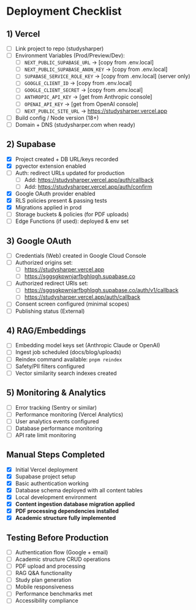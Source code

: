 # Deployment Checklist

## 1) Vercel
- [ ] Link project to repo (studysharper)
- [ ] Environment Variables (Prod/Preview/Dev):
  - [ ] `NEXT_PUBLIC_SUPABASE_URL` → [copy from .env.local]
  - [ ] `NEXT_PUBLIC_SUPABASE_ANON_KEY` → [copy from .env.local]
  - [ ] `SUPABASE_SERVICE_ROLE_KEY` → [copy from .env.local] (server only)
  - [ ] `GOOGLE_CLIENT_ID` → [copy from .env.local]
  - [ ] `GOOGLE_CLIENT_SECRET` → [copy from .env.local]
  - [ ] `ANTHROPIC_API_KEY` → [get from Anthropic console]
  - [ ] `OPENAI_API_KEY` → [get from OpenAI console]
  - [ ] `NEXT_PUBLIC_SITE_URL` → https://studysharper.vercel.app
- [ ] Build config / Node version (18+)
- [ ] Domain + DNS (studysharper.com when ready)

## 2) Supabase
- [x] Project created + DB URL/keys recorded
- [x] pgvector extension enabled
- [ ] Auth: redirect URLs updated for production
  - [ ] Add: https://studysharper.vercel.app/auth/callback
  - [ ] Add: https://studysharper.vercel.app/auth/confirm
- [x] Google OAuth provider enabled
- [x] RLS policies present & passing tests
- [x] Migrations applied in prod
- [ ] Storage buckets & policies (for PDF uploads)
- [ ] Edge Functions (if used): deployed & env set

## 3) Google OAuth
- [ ] Credentials (Web) created in Google Cloud Console
- [ ] Authorized origins set:
  - [ ] https://studysharper.vercel.app
  - [ ] https://sggsgkpwnjarfbghlqgh.supabase.co
- [ ] Authorized redirect URIs set:
  - [ ] https://sggsgkpwnjarfbghlqgh.supabase.co/auth/v1/callback
  - [ ] https://studysharper.vercel.app/auth/callback
- [ ] Consent screen configured (minimal scopes)
- [ ] Publishing status (External)

## 4) RAG/Embeddings
- [ ] Embedding model keys set (Anthropic Claude or OpenAI)
- [ ] Ingest job scheduled (docs/blog/uploads)
- [ ] Reindex command available: `pnpm reindex`
- [ ] Safety/PII filters configured
- [ ] Vector similarity search indexes created

## 5) Monitoring & Analytics
- [ ] Error tracking (Sentry or similar)
- [ ] Performance monitoring (Vercel Analytics)
- [ ] User analytics events configured
- [ ] Database performance monitoring
- [ ] API rate limit monitoring

## Manual Steps Completed
- [x] Initial Vercel deployment
- [x] Supabase project setup
- [x] Basic authentication working
- [x] Database schema deployed with all content tables
- [x] Local development environment
- [x] **Content ingestion database migration applied**
- [x] **PDF processing dependencies installed**
- [x] **Academic structure fully implemented**

## Testing Before Production
- [ ] Authentication flow (Google + email)
- [ ] Academic structure CRUD operations
- [ ] PDF upload and processing
- [ ] RAG Q&A functionality
- [ ] Study plan generation
- [ ] Mobile responsiveness
- [ ] Performance benchmarks met
- [ ] Accessibility compliance